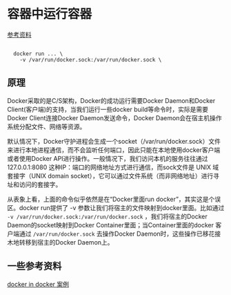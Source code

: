 # 容器中运行容器
[参考资料](https://wangbaiyuan.cn/docker-in-docker.html)


```

  docker run ... \
    -v /var/run/docker.sock:/var/run/docker.sock \

```

## 原理
Docker采取的是C/S架构，Docker的成功运行需要Docker Daemon和Docker Client(客户端)的支持，当我们运行一些docker build等命令时，实际是需要Docker Client连接Docker Daemon发送命令，Docker Daemon会在宿主机操作系统分配文件、网络等资源。

默认情况下，Docker守护进程会生成一个socket（/var/run/docker.sock）文件来进行本地进程通信，而不会监听任何端口，因此只能在本地使用docker客户端或者使用Docker API进行操作。一般情况下，我们访问本机的服务往往通过 127.0.0.1:8080 这种IP：端口的网络地址方式进行通信，而sock文件是 UNIX 域套接字（UNIX domain socket），它可以通过文件系统（而非网络地址）进行寻址和访问的套接字。

从表象上看，上面的命令似乎依然是在“Docker里面run docker”，其实这是个误区。docker run提供了 -v  参数让我们将宿主的文件映射到docker里面。比如通过 `-v /var/run/docker.sock:/var/run/docker.sock` ，我们将宿主的Docker Daemon的socket映射到Docker Container里面；当Container里面的docker 客户端通过 `/var/run/docker.sock` 去操作Docker Daemon时，这些操作已移花接木地转移到宿主的Docker Daemon上。


## 一些参考资料
[docker in docker 案例](https://blog.csdn.net/shida_csdn/article/details/79812817)